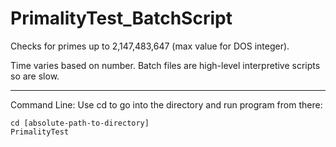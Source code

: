 # PrimalityTest_BatchScript

Checks for primes up to 2,147,483,647 (max value for DOS integer).

Time varies based on number.
Batch files are high-level interpretive scripts so are slow.

---
Command Line: Use cd to go into the directory and run program from there:
```command line
cd [absolute-path-to-directory]
PrimalityTest
```
